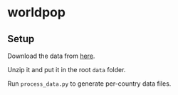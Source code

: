 # worldpop

## Setup

Download the data from [here](http://esa.un.org/unpd/wpp/DVD/Files/1_Indicators%20(Standard)/ASCII_FILES/WPP2015_INT_F3_Population_By_Sex_Annual_Single_Medium.zip).

Unzip it and put it in the root `data` folder.

Run `process_data.py` to generate per-country data files.
